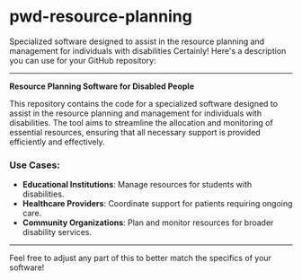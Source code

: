 # pwd-resource-planning
Specialized software designed to assist in the resource planning and management for individuals with disabilities
Certainly! Here's a description you can use for your GitHub repository:

---

**Resource Planning Software for Disabled People**

This repository contains the code for a specialized software designed to assist in the resource planning and management for individuals with disabilities. The tool aims to streamline the allocation and monitoring of essential resources, ensuring that all necessary support is provided efficiently and effectively.

### Use Cases:
- **Educational Institutions**: Manage resources for students with disabilities.
- **Healthcare Providers**: Coordinate support for patients requiring ongoing care.
- **Community Organizations**: Plan and monitor resources for broader disability services.
---

Feel free to adjust any part of this to better match the specifics of your software!
